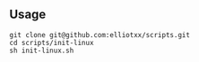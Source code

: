 ## Usage
```
git clone git@github.com:elliotxx/scripts.git
cd scripts/init-linux
sh init-linux.sh
```
